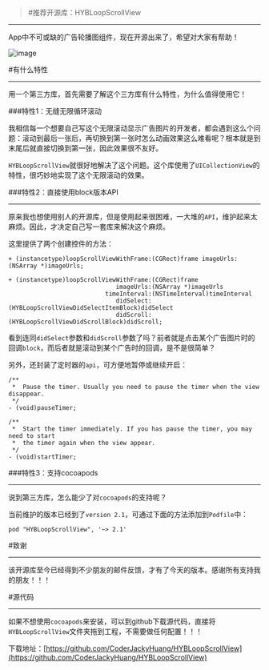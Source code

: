 >#推荐开源库：HYBLoopScrollView

---
App中不可或缺的广告轮播图组件，现在开源出来了，希望对大家有帮助！

![image](https://github.com/CoderJackyHuang/HYBLoopScrollView/blob/master/screen.png)

#有什么特性

---
用一个第三方库，首先需要了解这个三方库有什么特性，为什么值得使用它！

###特性1：无缝无限循环滚动

我相信每一个想要自己写这个无限滚动显示广告图片的开发者，都会遇到这么个问题：滚动到最后一张后，再切换到第一张时怎么动画效果这么难看呢？根本就是到末尾后就直接切换到第一张，因此效果很不友好。

`HYBLoopScrollView`就很好地解决了这个问题。这个库使用了`UICollectionView`的特性，很巧妙地实现了这个无限滚动的效果。

###特性2：直接使用block版本API

---
原来我也想使用别人的开源库，但是使用起来很困难，一大堆的`API`，维护起来太麻烦。因此，才决定自己写一套库来解决这个麻烦。

这里提供了两个创建控件的方法：

```
+ (instancetype)loopScrollViewWithFrame:(CGRect)frame imageUrls:(NSArray *)imageUrls;

+ (instancetype)loopScrollViewWithFrame:(CGRect)frame
                              imageUrls:(NSArray *)imageUrls
                           timeInterval:(NSTimeInterval)timeInterval
                              didSelect:(HYBLoopScrollViewDidSelectItemBlock)didSelect
                              didScroll:(HYBLoopScrollViewDidScrollBlock)didScroll;
```

看到连同`didSelect`参数和`didScroll`参数了吗？前者就是点击某个广告图片时的回调`block`，而后者就是滚动到某个广告时的回调，是不是很简单？

另外，还封装了定时器的`api`，可方便地暂停或继续开启：

```
/**
 *  Pause the timer. Usually you need to pause the timer when the view disappear.
 */
- (void)pauseTimer;

/**
 *  Start the timer immediately. If you has pause the timer, you may need to start 
 *  the timer again when the view appear.
 */
- (void)startTimer;
```

###特性3：支持cocoapods

---
说到第三方库，怎么能少了对`cocoapods`的支持呢？

当前维护的版本已经到了`version 2.1`，可通过下面的方法添加到`Podfile`中：

```
pod "HYBLoopScrollView", '~> 2.1'
```

#致谢

---
该开源库至今已经得到不少朋友的邮件反馈，才有了今天的版本。感谢所有支持我的朋友！！！

#源代码

---
如果不想使用`cocoapods`来安装，可以到github下载源代码，直接将`HYBLoopScrollView`文件夹拖到工程，不需要做任何配置！！！

下载地址：[https://github.com/CoderJackyHuang/HYBLoopScrollView](https://github.com/CoderJackyHuang/HYBLoopScrollView)